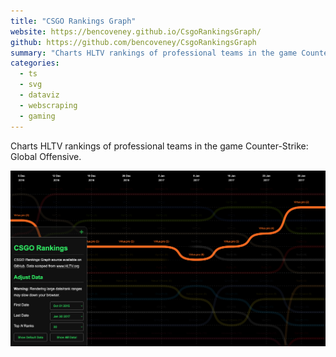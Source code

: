 ```yaml
---
title: "CSGO Rankings Graph"
website: https://bencoveney.github.io/CsgoRankingsGraph/
github: https://github.com/bencoveney/CsgoRankingsGraph
summary: "Charts HLTV rankings of professional teams in the game Counter-Strike: Global Offensive."
categories:
  - ts
  - svg
  - dataviz
  - webscraping
  - gaming
---
```


Charts HLTV rankings of professional teams in the game Counter-Strike: Global Offensive.

![CSGO Rankings Graph](./csgo-rankings-graph.png "CSGO Rankings Graph")
